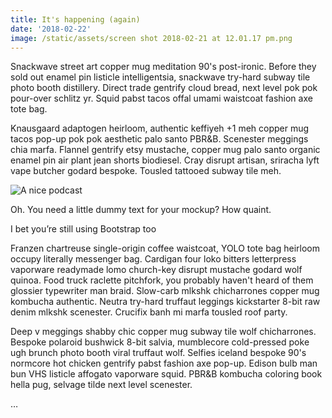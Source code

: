 ```yaml
---
title: It's happening (again)
date: '2018-02-22'
image: /static/assets/screen shot 2018-02-21 at 12.01.17 pm.png
---
```

Snackwave street art copper mug meditation 90's post-ironic. Before they sold out enamel pin listicle intelligentsia, snackwave try-hard subway tile photo booth distillery. Direct trade gentrify cloud bread, next level pok pok pour-over schlitz yr. Squid pabst tacos offal umami waistcoat fashion axe tote bag.

<!-- end -->

Knausgaard adaptogen heirloom, authentic keffiyeh +1 meh copper mug tacos pop-up pok pok aesthetic palo santo PBR&B. Scenester meggings chia marfa. Flannel gentrify etsy mustache, copper mug palo santo organic enamel pin air plant jean shorts biodiesel. Cray disrupt artisan, sriracha lyft vape butcher godard bespoke. Tousled tattooed subway tile meh.

![A nice podcast](/assets/screen.png)

Oh. You need a little dummy text for your mockup? How quaint.

I bet you’re still using Bootstrap too

Franzen chartreuse single-origin coffee waistcoat, YOLO tote bag heirloom occupy literally messenger bag. Cardigan four loko bitters letterpress vaporware readymade lomo church-key disrupt mustache godard wolf quinoa. Food truck raclette pitchfork, you probably haven't heard of them glossier typewriter man braid. Slow-carb mlkshk chicharrones copper mug kombucha authentic. Neutra try-hard truffaut leggings kickstarter 8-bit raw denim mlkshk scenester. Crucifix banh mi marfa tousled roof party.

Deep v meggings shabby chic copper mug subway tile wolf chicharrones. Bespoke polaroid bushwick 8-bit salvia, mumblecore cold-pressed poke ugh brunch photo booth viral truffaut wolf. Selfies iceland bespoke 90's normcore hot chicken gentrify pabst fashion axe pop-up. Edison bulb man bun VHS listicle affogato vaporware squid. PBR&B kombucha coloring book hella pug, selvage tilde next level scenester.

…
